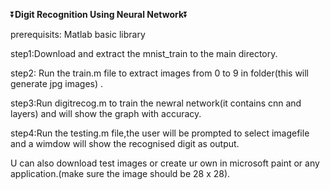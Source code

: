 ⏬******************Digit Recognition Using Neural Network******************⏬

prerequisits: Matlab basic library

step1:Download and extract the mnist_train to the main directory.

step2: Run the train.m file to extract images from 0 to 9 in folder(this will generate jpg images) .

step3:Run digitrecog.m to train the newral network(it contains cnn and layers) and will show the graph with accuracy.

step4:Run the testing.m file,the user will be prompted to select imagefile and a wimdow will show the recognised digit as output.

U can also download test images or create ur own in microsoft paint or any application.(make sure the image should be 28 x 28).
